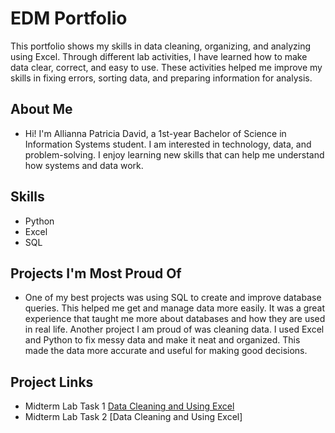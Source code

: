 # EDM Portfolio
This portfolio shows my skills in data cleaning, organizing, and analyzing using Excel. Through different lab activities, I have learned how to make data clear, correct, and easy to use. These activities helped me improve my skills in fixing errors, sorting data, and preparing information for analysis.
## About Me 
- Hi! I'm Allianna Patricia David, a 1st-year Bachelor of Science in Information Systems student. I am interested in technology, data, and problem-solving. I enjoy learning new skills that can help me understand how systems and data work.
## Skills
- Python
- Excel
- SQL
## Projects I'm Most Proud Of
- One of my best projects was using SQL to create and improve database queries. This helped me get and manage data more easily. It was a great experience that taught me more about databases and how they are used in real life. Another project I am proud of was cleaning data. I used Excel and Python to fix messy data and make it neat and organized. This made the data more accurate and useful for making good decisions.

## Project Links 
- Midterm Lab Task 1 [Data Cleaning and Using Excel](Midterm%20Lab%20Task%201/README.md)
- Midterm Lab Task 2 [Data Cleaning and Using Excel]
